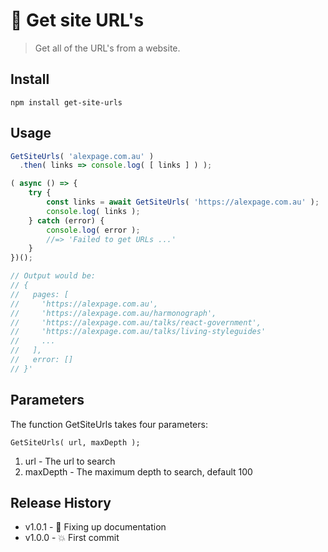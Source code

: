 🔗 Get site URL's
==============

> Get all of the URL's from a website.


## Install

```console
npm install get-site-urls
```


## Usage

```js
GetSiteUrls( 'alexpage.com.au' )
  .then( links => console.log( [ links ] ) );

( async () => {
    try {
        const links = await GetSiteUrls( 'https://alexpage.com.au' );
        console.log( links );
    } catch (error) {
        console.log( error );
        //=> 'Failed to get URLs ...'
    }
})();

// Output would be:
// { 
//   pages: [ 
//     'https://alexpage.com.au',
//     'https://alexpage.com.au/harmonograph',
//     'https://alexpage.com.au/talks/react-government',
//     'https://alexpage.com.au/talks/living-styleguides'
//     ...
//   ], 
//   error: []
// }'
```


## Parameters

The function GetSiteUrls takes four parameters:

```
GetSiteUrls( url, maxDepth );
```

1. url - The url to search
1. maxDepth - The maximum depth to search, default 100


## Release History

* v1.0.1 - 📖 Fixing up documentation
* v1.0.0 - 💥 First commit
